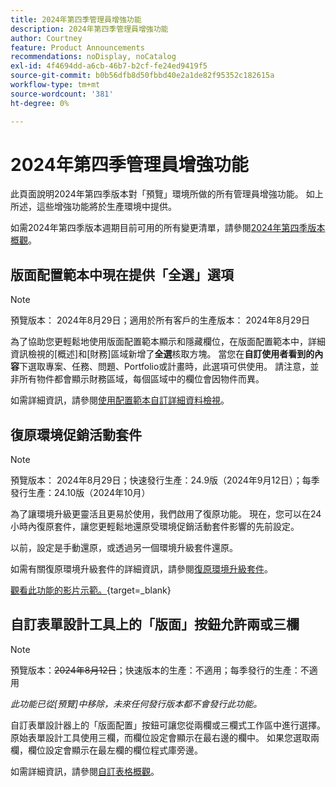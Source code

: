 ```yaml
---
title: 2024年第四季管理員增強功能
description: 2024年第四季管理員增強功能
author: Courtney
feature: Product Announcements
recommendations: noDisplay, noCatalog
exl-id: 4f4694dd-a6cb-46b7-b2cf-fe24ed9419f5
source-git-commit: b0b56dfb8d50fbbd40e2a1de82f95352c182615a
workflow-type: tm+mt
source-wordcount: '381'
ht-degree: 0%

---
```


# 2024年第四季管理員增強功能

此頁面說明2024年第四季版本對「預覽」環境所做的所有管理員增強功能。 如上所述，這些增強功能將於生產環境中提供。

如需2024年第四季版本週期目前可用的所有變更清單，請參閱[2024年第四季版本概觀](/help/quicksilver/product-announcements/product-releases/24-q4-release-activity/24-q4-release-overview.md)。

## 版面配置範本中現在提供「全選」選項

>[!NOTE]
>
>預覽版本： 2024年8月29日；適用於所有客戶的生產版本： 2024年8月29日

為了協助您更輕鬆地使用版面配置範本顯示和隱藏欄位，在版面配置範本中，詳細資訊檢視的[概述]和[財務]區域新增了&#x200B;**全選**&#x200B;核取方塊。 當您在&#x200B;**自訂使用者看到的內容**&#x200B;下選取專案、任務、問題、Portfolio或計畫時，此選項可供使用。 請注意，並非所有物件都會顯示財務區域，每個區域中的欄位會因物件而異。

如需詳細資訊，請參閱[使用配置範本自訂詳細資料檢視](/help/quicksilver/administration-and-setup/customize-workfront/use-layout-templates/customize-details-view-layout-template.md)。

## 復原環境促銷活動套件

>[!NOTE]
>
>預覽版本： 2024年8月29日；快速發行生產：24.9版（2024年9月12日）；每季發行生產：24.10版（2024年10月）

為了讓環境升級更靈活且更易於使用，我們啟用了復原功能。 現在，您可以在24小時內復原套件，讓您更輕鬆地還原受環境促銷活動套件影響的先前設定。

以前，設定是手動還原，或透過另一個環境升級套件還原。

如需有關復原環境升級套件的詳細資訊，請參閱[復原環境升級套件](/help/quicksilver/administration-and-setup/set-up-workfront/workfront-testing-environments/environment-promotion-rollback.md)。

[觀看此功能的影片示範。](https://video.tv.adobe.com/v/3434025/){target=_blank}

## 自訂表單設計工具上的「版面」按鈕允許兩或三欄

>[!NOTE]
>
>預覽版本：~~2024年8月12日~~；快速版本的生產：不適用；每季發行的生產：不適用
>
>_此功能已從[預覽]中移除，未來任何發行版本都不會發行此功能。_

自訂表單設計器上的「版面配置」按鈕可讓您從兩欄或三欄式工作區中進行選擇。 原始表單設計工具使用三欄，而欄位設定會顯示在最右邊的欄中。 如果您選取兩欄，欄位設定會顯示在最左欄的欄位程式庫旁邊。

如需詳細資訊，請參閱[自訂表格概觀](/help/quicksilver/administration-and-setup/customize-workfront/create-manage-custom-forms/custom-forms-overview.md)。
